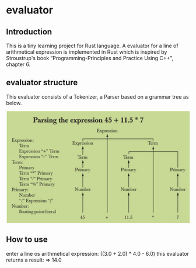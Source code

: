 # evaluator
## Introduction
This is a tiny learning project for Rust language.
A evaluator for a line of arithmetical expression is implemented in Rust which is inspired by Stroustrup's book “Programming-Principles and Practice Using C++”, chapter 6.
## evaluator structure
This evaluator consists of a Tokenizer, a Parser based on a grammar tree as below.

![grammar%20tree](https://github.com/Yichangcs/evaluator/blob/master/grammar%20tree.jpg)

## How to use
enter a line os arithmetical expression:
((3.0 + 2.0) * 4.0 - 6.0)
this evaluator returns a result:
=> 14.0
